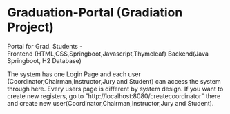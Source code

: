 # Graduation-Portal (Gradiation Project)
Portal for Grad. Students -  
Frontend (HTML,CSS,Springboot,Javascript,Thymeleaf) 
Backend(Java Springboot, H2 Database)

The system has one Login Page and each user (Coordinator,Chairman,Instructor,Jury and Student) can access the system through here.
Every users page is different by system design.
If you want to create new registers, go to "http://localhost:8080/createcoordinator" there and create new user(Coordinator,Chairman,Instructor,Jury and Student).
